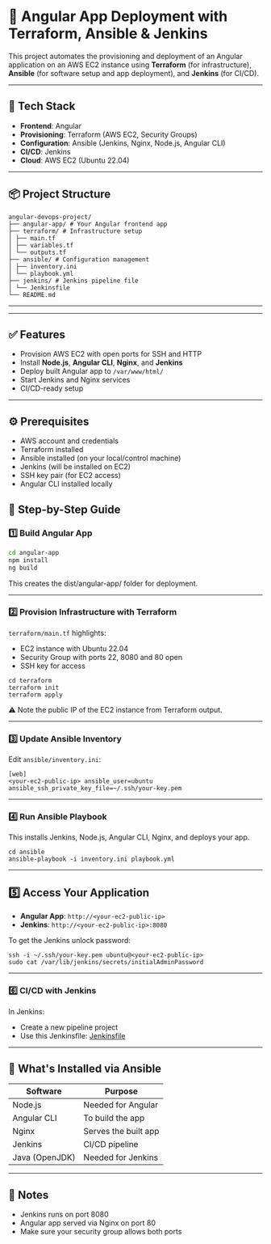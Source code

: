 # 🚀 Angular App Deployment with Terraform, Ansible & Jenkins

This project automates the provisioning and deployment of an Angular application on an AWS EC2 instance using **Terraform** (for infrastructure), **Ansible** (for software setup and app deployment), and **Jenkins** (for CI/CD).

---

## 🧱 Tech Stack

- **Frontend**: Angular
- **Provisioning**: Terraform (AWS EC2, Security Groups)
- **Configuration**: Ansible (Jenkins, Nginx, Node.js, Angular CLI)
- **CI/CD**: Jenkins
- **Cloud**: AWS EC2 (Ubuntu 22.04)

---

## 📦 Project Structure

```
angular-devops-project/
├── angular-app/ # Your Angular frontend app
├── terraform/ # Infrastructure setup
│ ├── main.tf
│ ├── variables.tf
│ └── outputs.tf
├── ansible/ # Configuration management
│ ├── inventory.ini
│ └── playbook.yml
├── jenkins/ # Jenkins pipeline file
│ └── Jenkinsfile
└── README.md

```

---


---

## ✅ Features

- Provision AWS EC2 with open ports for SSH and HTTP
- Install **Node.js**, **Angular CLI**, **Nginx**, and **Jenkins**
- Deploy built Angular app to `/var/www/html/`
- Start Jenkins and Nginx services
- CI/CD-ready setup

---

## ⚙️ Prerequisites

- AWS account and credentials
- Terraform installed
- Ansible installed (on your local/control machine)
- Jenkins (will be installed on EC2)
- SSH key pair (for EC2 access)
- Angular CLI installed locally

## 🚀 Step-by-Step Guide

### 1️⃣ Build Angular App

```bash
cd angular-app
npm install
ng build 

```
This creates the dist/angular-app/ folder for deployment.

---

### 2️⃣ Provision Infrastructure with Terraform

`terraform/main.tf` highlights:
- EC2 instance with Ubuntu 22.04
- Security Group with ports 22, 8080 and 80 open
- SSH key for access

```
cd terraform
terraform init
terraform apply

```
⚠️ Note the public IP of the EC2 instance from Terraform output.

---

### 3️⃣ Update Ansible Inventory

Edit `ansible/inventory.ini`:
```
[web]
<your-ec2-public-ip> ansible_user=ubuntu ansible_ssh_private_key_file=~/.ssh/your-key.pem

```
---

### 4️⃣ Run Ansible Playbook

This installs Jenkins, Node.js, Angular CLI, Nginx, and deploys your app.

```
cd ansible
ansible-playbook -i inventory.ini playbook.yml

```

---

## 5️⃣ Access Your Application

- **Angular App**: `http://<your-ec2-public-ip>`
- **Jenkins**: `http://<your-ec2-public-ip>:8080`

To get the Jenkins unlock password:
```
ssh -i ~/.ssh/your-key.pem ubuntu@<your-ec2-public-ip>
sudo cat /var/lib/jenkins/secrets/initialAdminPassword

```

---

### 6️⃣ CI/CD with Jenkins

In Jenkins:
- Create a new pipeline project
- Use this Jenkinsfile:
  [Jenkinsfile](jenkins/Jenkinsfile)

---

## 🧪 What's Installed via Ansible

| Software       | Purpose              |
| -------------- | -------------------- |
| Node.js        | Needed for Angular   |
| Angular CLI    | To build the app     |
| Nginx          | Serves the built app |
| Jenkins        | CI/CD pipeline       |
| Java (OpenJDK) | Needed for Jenkins   |

---

## 📌 Notes

- Jenkins runs on port 8080
- Angular app served via Nginx on port 80
- Make sure your security group allows both ports